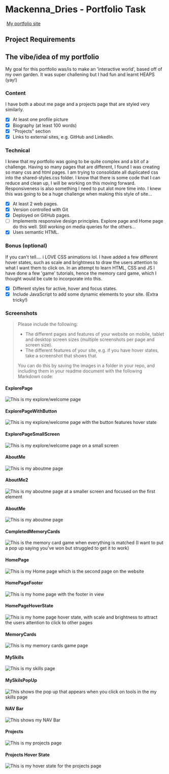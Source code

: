 #  Mackenna_Dries - Portfolio Task
​
[My portfolio site](https://mackennadries.github.io/)
​
## Project Requirements
## The vibe/idea of my portfolio
 My goal for this portfolio was/is to make an 'interactive world', based off of my own garden. It was super challening but I had fun and learnt HEAPS (yay!)
### Content
 I have both a about me page and a projects page that are styled very similarly. 
- [x] At least one profile picture
- [x] Biography (at least 100 words)
- [x] "Projects" section
- [x] Links to external sites, e.g. GitHub and LinkedIn.
​
### Technical
I knew that my portfolio was going to be quite complex and a bit of a challenge. Having so many pages that are different, I found I was creating so many css and html pages. I am trying to consolidate all duplicated css into the shared-styles.css folder. I know that there is some code that I can reduce and clean up, I will be working on this moving forward. Responsiveness is also something I need to put alot more time into. I knew this was going to be a huge challenge when making this style of site... 

- [x] At least 2 web pages.
- [x] Version controlled with Git
- [x] Deployed on GitHub pages.
- [ ] Implements responsive design principles. Explore page and Home page do this well. Still working on media queries for the others... 
- [x] Uses semantic HTML.

### Bonus (optional)
If you can't tell.... i LOVE CSS animations lol. I have added a few different hover states, such as scale and brightness to draw the users attention to what I want them to click on. 
In an attempt to learn HTML, CSS and JS I have done a few 'game' tutorials, hence the memory card game, which I thought would be cute to incorporate into this. 

- [x] Different styles for active, hover and focus states.
- [x] Include JavaScript to add some dynamic elements to your site. (Extra tricky!)
​
### Screenshots
> Please include the following:
> - The different pages and features of your website on mobile, tablet and desktop screen sizes (multiple screenshots per page and screen size).
> - The different features of your site, e.g. if you have hover states, take a screenshot that shows that.  
> 
> You can do this by saving the images in a folder in your repo, and including them in your readme document with the following Markdown code: 

####  ExplorePage
![This is my explore/welcome page](../screenshots/ExplorePage.png)
####  ExplorePageWithButton
![This is my explore/welcome page with the button features hover state](../screenshots/ExplorePagewithButton.png)
####  ExplorePageSmallScreen
![This is my explore/welcome page on a small screen](../screenshots/ExplorePageSmallScreen.png)
####  AboutMe
![This is my aboutme page](../screenshots/AboutMe.png)
####  AboutMe2
![This is my aboutme page at a smaller screen and focused on the first element](../screenshots/AboutMe2.png)
####  AboutMe
![This is my aboutme page](../screenshots/AboutMe.png)
####  CompletedMemoryCards
![This is the memory card game when everything is matched (I want to put a pop up saying you've won but struggled to get it to work)](../screenshots/CompletedMemoryCards.png)
####  HomePage
![This is my Home page which is the second page on the website](../screenshots/HomePage.png)
####  HomePageFooter
![This is my home page with the footer in view](../screenshots/HomePageFooter.png)
####  HomePageHoverState
![This is my home page hover state, with scale and brightness to attract the users attention to click to other pages](../screenshots/HomePageHoverState.png)
####  MemoryCards
![This is my memory cards game page](../screenshots/MemoryCards.png)
####  MySkills
![This is my skills page](../screenshots/MySkills.png)
####  MySkilsPopUp
![This shows the pop up that appears when you click on tools in the my skills page](../screenshots/MySkillsPopUp.png)
####  NAV Bar
![This shows my NAV Bar](../screenshots/NAVBar.png)
####  Projects
![This is my projects page](../screenshots/Projects.png)
####  Projects Hover State
![This is my hover state for the projects page](../screenshots/ProjectsHoverState.png)








